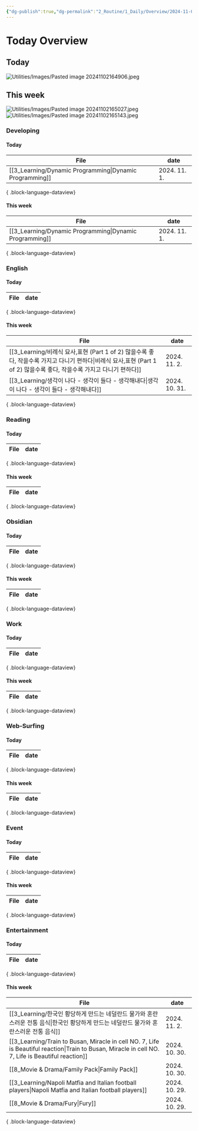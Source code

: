 ```yaml
---
{"dg-publish":true,"dg-permalink":"2_Routine/1_Daily/Overview/2024-11-01","created-date":"2024-11-01 11:55:51 pm","date":"2024-11-01","type":"daily-overview","tags":["daily-overview"],"aliases":null,"permalink":"/2_Routine/1_Daily/Overview/2024-11-01/","dgPassFrontmatter":true,"noteIcon":"1"}
---
```



# Today Overview
## Today
![Utilities/Images/Pasted image 20241102164906.jpeg](/img/user/Utilities/Images/Pasted%20image%2020241102164906.jpeg)
## This week
![Utilities/Images/Pasted image 20241102165027.jpeg](/img/user/Utilities/Images/Pasted%20image%2020241102165027.jpeg)
![Utilities/Images/Pasted image 20241102165143.jpeg](/img/user/Utilities/Images/Pasted%20image%2020241102165143.jpeg)

### Developing 
#### Today
| File                                                       | date         |
| ---------------------------------------------------------- | ------------ |
| [[3_Learning/Dynamic Programming\|Dynamic Programming]] | 2024. 11. 1. |

{ .block-language-dataview}
#### This week
| File                                                       | date         |
| ---------------------------------------------------------- | ------------ |
| [[3_Learning/Dynamic Programming\|Dynamic Programming]] | 2024. 11. 1. |

{ .block-language-dataview}

### English 
#### Today
| File | date |
| ---- | ---- |

{ .block-language-dataview}
#### This week
| File                                                                                                                   | date          |
| ---------------------------------------------------------------------------------------------------------------------- | ------------- |
| [[3_Learning/비례식 묘사,표현 (Part 1 of 2) 많을수록 좋다, 작을수록 가지고 다니기 편하다\|비례식 묘사,표현 (Part 1 of 2) 많을수록 좋다, 작을수록 가지고 다니기 편하다]] | 2024. 11. 2.  |
| [[3_Learning/생각이 나다 - 생각이 들다 - 생각해내다\|생각이 나다 - 생각이 들다 - 생각해내다]]                                                     | 2024. 10. 31. |

{ .block-language-dataview}

### Reading 
#### Today
| File | date |
| ---- | ---- |

{ .block-language-dataview}
#### This week
| File | date |
| ---- | ---- |

{ .block-language-dataview}

### Obsidian 
#### Today
| File | date |
| ---- | ---- |

{ .block-language-dataview}
#### This week
| File | date |
| ---- | ---- |

{ .block-language-dataview}

### Work
#### Today
| File | date |
| ---- | ---- |

{ .block-language-dataview}
#### This week
| File | date |
| ---- | ---- |

{ .block-language-dataview}

### Web-Surfing 
#### Today
| File | date |
| ---- | ---- |

{ .block-language-dataview}
#### This week
| File | date |
| ---- | ---- |

{ .block-language-dataview}

### Event 
#### Today
| File | date |
| ---- | ---- |

{ .block-language-dataview}
#### This week
| File | date |
| ---- | ---- |

{ .block-language-dataview}

### Entertainment 
#### Today
| File | date |
| ---- | ---- |

{ .block-language-dataview}
#### This week
| File                                                                                                                                                   | date          |
| ------------------------------------------------------------------------------------------------------------------------------------------------------ | ------------- |
| [[3_Learning/한국인 황당하게 만드는 네덜란드 물가와 혼란스러운 전통 음식\|한국인 황당하게 만드는 네덜란드 물가와 혼란스러운 전통 음식]]                                                                 | 2024. 11. 2.  |
| [[3_Learning/Train to Busan, Miracle in cell NO. 7, Life is Beautiful reaction\|Train to Busan, Miracle in cell NO. 7, Life is Beautiful reaction]] | 2024. 10. 30. |
| [[8_Movie & Drama/Family Pack\|Family Pack]]                                                                                                        | 2024. 10. 30. |
| [[3_Learning/Napoli Matfia and Italian football players\|Napoli Matfia and Italian football players]]                                               | 2024. 10. 29. |
| [[8_Movie & Drama/Fury\|Fury]]                                                                                                                      | 2024. 10. 29. |

{ .block-language-dataview}
